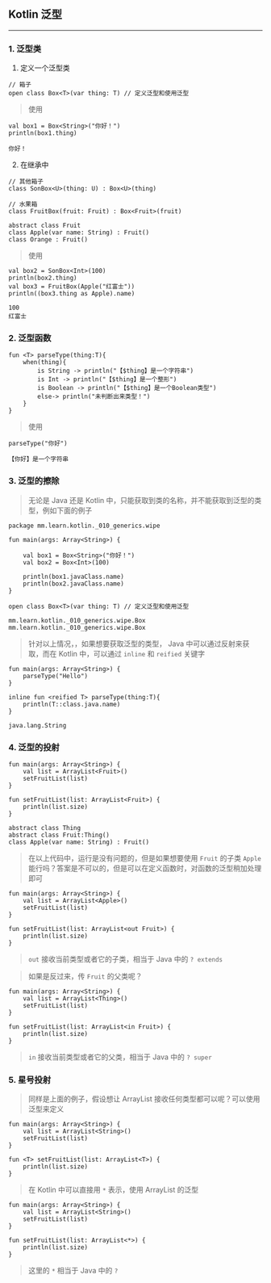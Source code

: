## Kotlin 泛型

---


### 1. 泛型类

1. 定义一个泛型类

```
// 箱子
open class Box<T>(var thing: T) // 定义泛型和使用泛型
```
> 使用

```
val box1 = Box<String>("你好！")
println(box1.thing)
```

```
你好！
```

2. 在继承中


```
// 其他箱子
class SonBox<U>(thing: U) : Box<U>(thing)

// 水果箱
class FruitBox(fruit: Fruit) : Box<Fruit>(fruit)

abstract class Fruit
class Apple(var name: String) : Fruit()
class Orange : Fruit()
```

> 使用

```
val box2 = SonBox<Int>(100)
println(box2.thing)
val box3 = FruitBox(Apple("红富士"))
println((box3.thing as Apple).name)
```

```
100
红富士
```
### 2. 泛型函数

```
fun <T> parseType(thing:T){
    when(thing){
        is String -> println("【$thing】是一个字符串")
        is Int -> println("【$thing】是一个整形")
        is Boolean -> println("【$thing】是一个Boolean类型")
        else-> println("未判断出来类型！")
    }
}
```

> 使用

```
parseType("你好")
```

```
【你好】是一个字符串
```

### 3. 泛型的擦除

> 无论是 Java 还是 Kotlin 中，只能获取到类的名称，并不能获取到泛型的类型，例如下面的例子

```
package mm.learn.kotlin._010_generics.wipe

fun main(args: Array<String>) {

    val box1 = Box<String>("你好！")
    val box2 = Box<Int>(100)

    println(box1.javaClass.name)
    println(box2.javaClass.name)
}

open class Box<T>(var thing: T) // 定义泛型和使用泛型
```

```
mm.learn.kotlin._010_generics.wipe.Box
mm.learn.kotlin._010_generics.wipe.Box
```

> 针对以上情况，，如果想要获取泛型的类型， Java 中可以通过反射来获取，而在 Kotlin 中，可以通过 `inline` 和 `reified` 关键字

```
fun main(args: Array<String>) {
    parseType("Hello")
}

inline fun <reified T> parseType(thing:T){
    println(T::class.java.name)
}
```

```
java.lang.String
```

### 4. 泛型的投射

```
fun main(args: Array<String>) {
    val list = ArrayList<Fruit>()
    setFruitList(list)
}

fun setFruitList(list: ArrayList<Fruit>) {
    println(list.size)
}

abstract class Thing
abstract class Fruit:Thing()
class Apple(var name: String) : Fruit()
```

> 在以上代码中，运行是没有问题的，但是如果想要使用 `Fruit` 的子类 `Apple` 能行吗？答案是不可以的，但是可以在定义函数时，对函数的泛型稍加处理即可

```
fun main(args: Array<String>) {
    val list = ArrayList<Apple>()
    setFruitList(list)
}

fun setFruitList(list: ArrayList<out Fruit>) {
    println(list.size)
}
```

>  `out` 接收当前类型或者它的子类，相当于 Java 中的 `? extends`

> 如果是反过来，传 `Fruit` 的父类呢？

```
fun main(args: Array<String>) {
    val list = ArrayList<Thing>()
    setFruitList(list)
}

fun setFruitList(list: ArrayList<in Fruit>) {
    println(list.size)
}
```

> `in` 接收当前类型或者它的父类，相当于 Java 中的 `? super`

### 5. 星号投射

> 同样是上面的例子，假设想让 ArrayList 接收任何类型都可以呢？可以使用泛型来定义

```
fun main(args: Array<String>) {
    val list = ArrayList<String>()
    setFruitList(list)
}

fun <T> setFruitList(list: ArrayList<T>) {
    println(list.size)
}
```

> 在 Kotlin 中可以直接用 `*` 表示，使用 ArrayList 的泛型

```
fun main(args: Array<String>) {
    val list = ArrayList<String>()
    setFruitList(list)
}

fun setFruitList(list: ArrayList<*>) {
    println(list.size)
}
```

> 这里的 `*` 相当于 Java 中的 `?`